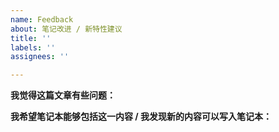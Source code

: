 ```yaml
---
name: Feedback
about: 笔记改进 / 新特性建议
title: ''
labels: ''
assignees: ''

---
```


<!-- 请从下面的两个模块中选择一个，并在下方清晰的说明一下你遇到的问题/你的想法，并将剩余两个不需要的模块删除。-->

**我觉得这篇文章有些问题：**

<!-- 请详细描述文章问题出现的地方，给出文章链接，在有必要的情况下可以直接 Pull Request -->

**我希望笔记本能够包括这一内容 / 我发现新的内容可以写入笔记本：**

<!-- 请详细讲讲，欢迎直接进行 Pull Request -->
